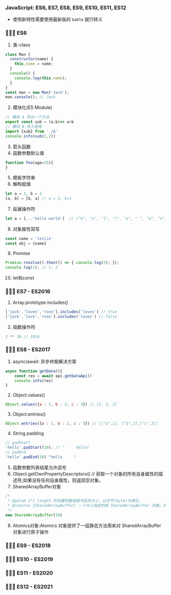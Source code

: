 ### JavaScript: ES6, ES7, ES8, ES9, ES10, ES11, ES12
- 使用新特性需要使用最新版的 `bable` 就行转义

### 🚀🚀🚀 ES6
1. 类-class
```js
class Man {
  constructor(name) {
    this.name = name;
  }
  console() {
    console.log(this.name);
  }
}
const man = new Man('Jack');
man.console(); // Jack
```
2. 模块化(ES Module)
```js
// 模块 A 导出一个方法
export const sub = (a,b)=> a+b
// 模块 B 导入使用
import {sub} from './A'
console.info(sub(1,2))
```
3. 箭头函数
4. 函数参数默认值
```js
function foo(age=25){
}
```
5. 模板字符串
6. 解构赋值
```js
let a = 1, b = 2
[a, b] = [b, a] // a = 2, b=1
```
7. 延展操作符
```js
let a = [...'hello world']  // ["h", "e", "l", "l", "o", " ", "w", "o", "r", "l", "d"]
```
8. 对象属性简写
```js
const name = 'leslie'
const obj = {name}
```
9. Promise
```js
Promise.resolve().then(() => { console.log(2); });
console.log(1); // 1, 2
```
10. let和const


### 🚀🚀🚀 ES7 - ES2016
1. Array.prototype.includes()
```js
['jack','loves','rose'].includes('loves') // true
['jack','love','rose'].includes('loves') // false
```
2. 指数操作符
```js
2 ** 10 // 1024
```

### 🚀🚀🚀 ES8 - ES2017
1. async/await: 异步终极解决方案
```js
async function getData(){
    const res = await api.getDataApi()
    console.info(res)
}
```
2. Object.values()
```js
Object.values({a : 1, b : 2, c : 3}) // [1, 2, 3]
```
3. Object.entries()
```js
Object.entries({a : 1, b : 2, c : 3}) // [["a",1], ["b",2],["c",3]]
```
4. String padding
```js
// padStart
'hello'.padStart(10); // "     hello"
// padEnd
'hello'.padEnd(10) "hello     "
```
5. 函数参数列表结尾允许逗号
6. Object.getOwnPropertyDescriptors() // 获取一个对象的所有自身属性的描述符,如果没有任何自身属性，则返回空对象。
7. SharedArrayBuffer对象
```js
/*
 * @param {*} length 所创建的数组缓冲区的大小，以字节(byte)为单位。
 * @returns {SharedArrayBuffer} 一个大小指定的新 SharedArrayBuffer 对象。其内容被初始化为 0。
 */
new SharedArrayBuffer(10)
```
8. Atomics对象:Atomics 对象提供了一组静态方法用来对 SharedArrayBuffer 对象进行原子操作


### 🚀🚀🚀 ES9 - ES2018
### 🚀🚀🚀 ES10 - ES2019
### 🚀🚀🚀 ES11 - ES2020
### 🚀🚀🚀 ES12 - ES2021